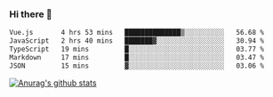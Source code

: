 ### Hi there 👋



<!--
**webB1an/webB1an** is a ✨ _special_ ✨ repository because its `README.md` (this file) appears on your GitHub profile.

Here are some ideas to get you started:

- 🔭 I’m currently working on ...
- 🌱 I’m currently learning ...
- 👯 I’m looking to collaborate on ...
- 🤔 I’m looking for help with ...
- 💬 Ask me about ...
- 📫 How to reach me: ...
- 😄 Pronouns: ...
- ⚡ Fun fact: ...
-->

<!--START_SECTION:waka-->

```txt
Vue.js       4 hrs 53 mins   ██████████████▒░░░░░░░░░░   56.68 %
JavaScript   2 hrs 40 mins   ███████▓░░░░░░░░░░░░░░░░░   30.94 %
TypeScript   19 mins         █░░░░░░░░░░░░░░░░░░░░░░░░   03.77 %
Markdown     17 mins         █░░░░░░░░░░░░░░░░░░░░░░░░   03.47 %
JSON         15 mins         ▓░░░░░░░░░░░░░░░░░░░░░░░░   03.06 %
```

<!--END_SECTION:waka-->


[![Anurag's github stats](https://github-readme-stats.vercel.app/api?username=webB1an&show_icons=true&theme=radical)](https://github.com/anuraghazra/github-readme-stats)

